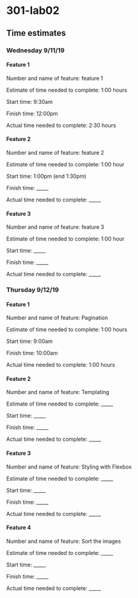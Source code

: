 # 301-lab02

## Time estimates

### Wednesday 9/11/19

#### Feature 1

Number and name of feature: feature 1

Estimate of time needed to complete: 1:00 hours

Start time: 9:30am

Finish time: 12:00pm

Actual time needed to complete: 2:30 hours

#### Feature 2

Number and name of feature: feature 2

Estimate of time needed to complete: 1:00 hour

Start time: 1:00pm (end 1:30pm)

Finish time: _____

Actual time needed to complete: _____

#### Feature 3

Number and name of feature: feature 3

Estimate of time needed to complete: 1:00 hour

Start time: _____

Finish time: _____

Actual time needed to complete: _____

### Thursday 9/12/19

#### Feature 1

Number and name of feature: Pagination

Estimate of time needed to complete: 1:00 hours

Start time: 9:00am

Finish time: 10:00am

Actual time needed to complete: 1:00 hours

#### Feature 2

Number and name of feature: Templating

Estimate of time needed to complete: _____

Start time: _____

Finish time: _____

Actual time needed to complete: _____

#### Feature 3

Number and name of feature: Styling with Flexbox

Estimate of time needed to complete: _____

Start time: _____

Finish time: _____

Actual time needed to complete: _____

#### Feature 4

Number and name of feature: Sort the images

Estimate of time needed to complete: _____

Start time: _____

Finish time: _____

Actual time needed to complete: _____
